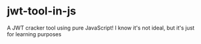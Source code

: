 # jwt-tool-in-js
 
A JWT cracker tool using pure JavaScript!
I know it's not ideal, but it's just for learning purposes
